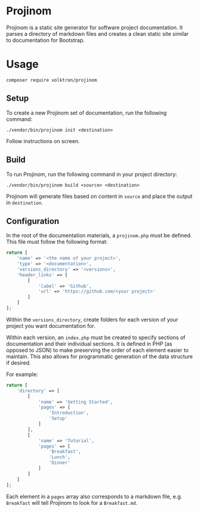 # Projinom
Projinom is a static site generator for software project documentation.
It parses a directory of markdown files and creates a clean static site
similar to documentation for Bootstrap.

# Usage
```shell
composer require volktron/projinom
```

## Setup
To create a new Projinom set of documentation, run the following command:

```shell
./vendor/bin/projinom init <destination>
```

Follow instructions on screen.

## Build
To run Projinom, run the following command in your project directory:

```shell
./vendor/bin/projinom build <source> <destination>
```

Projinom will generate files based on content in `source` and place the output in `destination`.

## Configuration
In the root of the documentation materials, a `projinom.php` must be defined.
This file must follow the following format:

```php
return [
    'name' => '<the name of your project>',
    'type' => '<documentation>',
    'versions_directory' => '<versions>',
    'header_links' => [
        [
            'label' => 'Github',
            'url' => 'https://github.com/<your project>'
        ]
    ]
];
```

Within the `versions_directory`, create folders for each version of your project you want documentation for.

Within each version, an `index.php` must be created to specify sections of documentation and their
individual sections. It is defined in PHP (as opposed to JSON) to make preserving the order of each element
easier to maintain. This also allows for programmatic generation of the data structure if desired.

For example:

```php
return [
    'directory' => [
        [
            'name' => 'Getting Started',
            'pages' => [
                'Introduction',
                'Setup'
            ]
        ],
        [
            'name' => 'Tutorial',
            'pages' => [
                'Breakfast',
                'Lunch',
                'Dinner'
            ]
        ]
    ]
];
```

Each element in a `pages` array also corresponds to a markdown file, 
e.g. `Breakfast` will tell Projinom to look for a `Breakfast.md`. 